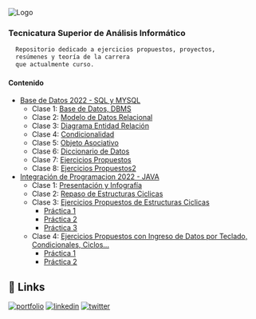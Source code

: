 
![Logo](http://irso.edu.ar/wp-content/uploads/2015/11/logo_normal.png)

### Tecnicatura Superior de Análisis Informático


```bash
  Repositorio dedicado a ejercicios propuestos, proyectos, 
  resúmenes y teoría de la carrera
  que actualmente curso.
```

#### Contenido

 - [Base de Datos 2022 - SQL y MYSQL](https://github.com/JhoannaCRossi/IRSO/tree/master/base_de_datos)
      - Clase 1: [Base de Datos, DBMS](https://github.com/JhoannaCRossi/IRSO/blob/master/base_de_datos/clase1/baseDeDatosClase1.svg)
      - Clase 2: [Modelo de Datos Relacional](https://github.com/JhoannaCRossi/IRSO/blob/master/base_de_datos/clase2/clase2.txt)
      - Clase 3: [Diagrama Entidad Relación](https://github.com/JhoannaCRossi/IRSO/blob/master/base_de_datos/clase3/Clase3.txt)
      - Clase 4: [Condicionalidad](https://github.com/JhoannaCRossi/IRSO/blob/master/base_de_datos/clase4/Clase4.txt)
      - Clase 5: [Objeto Asociativo](https://github.com/JhoannaCRossi/IRSO/blob/master/base_de_datos/clase5/Clase5.txt)
      - Clase 6: [Diccionario de Datos](https://github.com/JhoannaCRossi/IRSO/blob/master/base_de_datos/clase6/Clase6.txt)
      - Clase 7: [Ejercicios Propuestos](https://github.com/JhoannaCRossi/IRSO/tree/master/base_de_datos/clase7)
      - Clase 8: [Ejercicios Propuestos2](https://github.com/JhoannaCRossi/IRSO/tree/master/base_de_datos/clase8)
 - [Integración de Programacion 2022 - JAVA](https://github.com/JhoannaCRossi/IRSO/tree/master/integracion_de_programacion)
      - Clase 1: [Presentación y Infografía]()
      - Clase 2: [Repaso de Estructuras Ciclicas](https://github.com/JhoannaCRossi/IRSO/blob/master/integracion_de_programacion/ClassSecond/resumeClass2.txt)
      - Clase 3: [Ejercicios Propuestos de Estructuras Ciclicas](https://github.com/JhoannaCRossi/IRSO/tree/master/integracion_de_programacion/ClassThree/src)
         - [Práctica 1](https://github.com/JhoannaCRossi/IRSO/tree/master/integracion_de_programacion/ClassThree/src/practice1)
         - [Práctica 2](https://github.com/JhoannaCRossi/IRSO/tree/master/integracion_de_programacion/ClassThree/src/practice2) 
         - [Práctica 3](https://github.com/JhoannaCRossi/IRSO/tree/master/integracion_de_programacion/ClassThree/src/practice3)
      - Clase 4: [Ejercicios Propuestos con Ingreso de Datos por Teclado, Condicionales, Ciclos...](https://github.com/JhoannaCRossi/IRSO/tree/master/integracion_de_programacion/ClassFour/src)
         - [Práctica 1](https://github.com/JhoannaCRossi/IRSO/tree/master/integracion_de_programacion/ClassFour/src/practice1)
         - [Práctica 2](https://github.com/JhoannaCRossi/IRSO/tree/master/integracion_de_programacion/ClassFour/src/practice2) 


## 🔗 Links
[![portfolio](https://img.shields.io/badge/my_portfolio-000?style=for-the-badge&logo=ko-fi&logoColor=white)]()
[![linkedin](https://img.shields.io/badge/linkedin-0A66C2?style=for-the-badge&logo=linkedin&logoColor=white)](https://www.linkedin.com/in/jhoanna-castellanos/)
[![twitter](https://img.shields.io/badge/twitter-1DA1F2?style=for-the-badge&logo=twitter&logoColor=white)](https://twitter.com/JhoaRossi)

